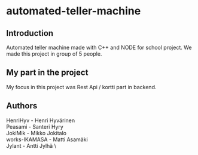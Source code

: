 # automated-teller-machine



## Introduction
Automated teller machine made with C++ and NODE for school project. We made this project in group of 5 people.


## My part in the project
My focus in this project was Rest Api / kortti part in backend.



## Authors
HenriHyv - Henri Hyvärinen \
Peasami - Santeri Hyry \
JokiMik - Mikko Jokitalo \
works-IKAMASA - Matti Asamäki \
Jylant - Antti Jylhä \
